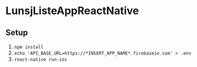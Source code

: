 # LunsjListeAppReactNative

## Setup
1. ```npm install```
2. ```echo 'API_BASE_URL=https://*INSERT_APP_NAME*.firebaseio.com' > .env ```
3. ```react-native run-ios```
